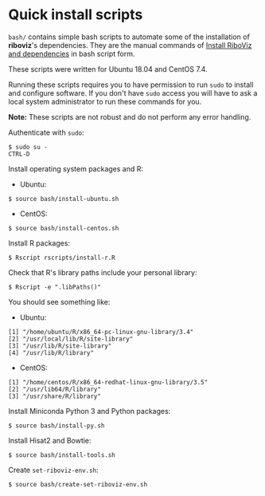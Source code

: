 # Quick install scripts

`bash/` contains simple bash scripts to automate some of the installation of **riboviz**'s dependencies. They are the manual commands of [Install RiboViz and dependencies](./install.md) in bash script form.

These scripts were written for Ubuntu 18.04 and CentOS 7.4.

Running these scripts requires you to have permission to run `sudo` to install and configure software. If you don't have `sudo` access you will have to ask a local system administrator to run these commands for you.

**Note:** These scripts are not robust and do not perform any error handling.

Authenticate with `sudo`:

```console
$ sudo su -
CTRL-D
```

Install operating system packages and R:

* Ubuntu:

```console
$ source bash/install-ubuntu.sh
```

* CentOS:

```console
$ source bash/install-centos.sh
```

Install R packages:

```console
$ Rscript rscripts/install-r.R
```

Check that R's library paths include your personal library:

```console
$ Rscript -e ".libPaths()"
```

You should see something like:

* Ubuntu:

```
[1] "/home/ubuntu/R/x86_64-pc-linux-gnu-library/3.4"
[2] "/usr/local/lib/R/site-library"                 
[3] "/usr/lib/R/site-library"                       
[4] "/usr/lib/R/library"     
```

* CentOS:

```
[1] "/home/centos/R/x86_64-redhat-linux-gnu-library/3.5"
[2] "/usr/lib64/R/library"                              
[3] "/usr/share/R/library"  
```

Install Miniconda Python 3 and Python packages:

```console
$ source bash/install-py.sh
```

Install Hisat2 and Bowtie:

```console
$ source bash/install-tools.sh
```

Create `set-riboviz-env.sh`:

```console
$ source bash/create-set-riboviz-env.sh
```
